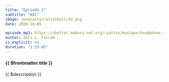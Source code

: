 ```yaml
---
title: "Episode 2"
subtitle: "Wat"
image: /podcasts/calvinball/02.png
date: 2020-10-05

episode_mp3: https://shelter.mahoro-net.org/~yattoz/musique/headphone_actor.mp3
author: Zali L. Falcam
is_explicit: no
duration: "1:23:45"
---
```


#### {{ $frontmatter.title }}

{{ $description }}